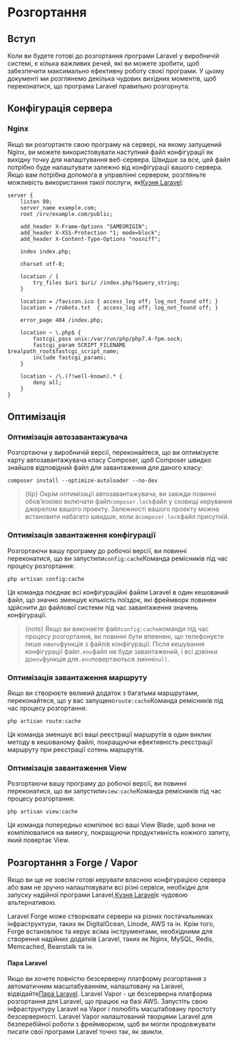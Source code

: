 # Розгортання

[comment]: <> (-   [Вступ]&#40;#introduction&#41;)

[comment]: <> (-   [Конфігурація сервера]&#40;#server-configuration&#41;)

[comment]: <> (    -   [Nginx]&#40;#nginx&#41;)

[comment]: <> (-   [Оптимізація]&#40;#optimization&#41;)

[comment]: <> (    -   [Оптимізація автозавантажувача]&#40;#autoloader-optimization&#41;)

[comment]: <> (    -   [Оптимізація завантаження конфігурації]&#40;#optimizing-configuration-loading&#41;)

[comment]: <> (    -   [Оптимізація завантаження маршруту]&#40;#optimizing-route-loading&#41;)

[comment]: <> (    -   [Оптимізація завантаження View]&#40;#optimizing-view-loading&#41;)

[comment]: <> (-   [Розгортання з Forge / Vapor]&#40;#deploying-with-forge-or-vapor&#41;)

<a name="introduction"></a>

## Вступ

Коли ви будете готові до розгортання програми Laravel у виробничій системі, є кілька важливих речей, які ви можете зробити, щоб забезпечити максимально ефективну роботу своєї програми. У цьому документі ми розглянемо декілька чудових вихідних моментів, щоб переконатися, що програма Laravel правильно розгорнута.

<a name="server-configuration"></a>

## Конфігурація сервера

<a name="nginx"></a>

### Nginx

Якщо ви розгортаєте свою програму на сервері, на якому запущений Nginx, ви можете використовувати наступний файл конфігурації як вихідну точку для налаштування веб-сервера. Швидше за все, цей файл потрібно буде налаштувати залежно від конфігурації вашого сервера. Якщо вам потрібна допомога в управлінні сервером, розгляньте можливість використання такої послуги, як[Кузня Laravel](https://forge.laravel.com):

    server {
        listen 80;
        server_name example.com;
        root /srv/example.com/public;

        add_header X-Frame-Options "SAMEORIGIN";
        add_header X-XSS-Protection "1; mode=block";
        add_header X-Content-Type-Options "nosniff";

        index index.php;

        charset utf-8;

        location / {
            try_files $uri $uri/ /index.php?$query_string;
        }

        location = /favicon.ico { access_log off; log_not_found off; }
        location = /robots.txt  { access_log off; log_not_found off; }

        error_page 404 /index.php;

        location ~ \.php$ {
            fastcgi_pass unix:/var/run/php/php7.4-fpm.sock;
            fastcgi_param SCRIPT_FILENAME $realpath_root$fastcgi_script_name;
            include fastcgi_params;
        }

        location ~ /\.(?!well-known).* {
            deny all;
        }
    }

<a name="optimization"></a>

## Оптимізація

<a name="autoloader-optimization"></a>

### Оптимізація автозавантажувача

Розгортаючи у виробничій версії, переконайтеся, що ви оптимізуєте карту автозавантажувача класу Composer, щоб Composer швидко знайшов відповідний файл для завантаження для даного класу:

    composer install --optimize-autoloader --no-dev

> {tip} Окрім оптимізації автозавантажувача, ви завжди повинні обов’язково включати файл`composer.lock`файл у сховищі керування джерелом вашого проекту. Залежності вашого проекту можна встановити набагато швидше, коли a`composer.lock`файл присутній.

<a name="optimizing-configuration-loading"></a>

### Оптимізація завантаження конфігурації

Розгортаючи вашу програму до робочої версії, ви повинні переконатися, що ви запустили`config:cache`Команда ремісників під час процесу розгортання:

    php artisan config:cache

Ця команда поєднає всі конфігураційні файли Laravel в один кешований файл, що значно зменшує кількість поїздок, які фреймворк повинен здійснити до файлової системи під час завантаження значень конфігурації.

> {note} Якщо ви виконаєте файл`config:cache`команди під час процесу розгортання, ви повинні бути впевнені, що телефонуєте лише на`env`функція з файлів конфігурації. Після кешування конфігурації файл`.env`файл не буде завантажений, і всі дзвінки до`env`функція для`.env`повертаються змінні`null`.

<a name="optimizing-route-loading"></a>

### Оптимізація завантаження маршруту

Якщо ви створюєте великий додаток з багатьма маршрутами, переконайтеся, що у вас запущено`route:cache`Команда ремісників під час процесу розгортання:

    php artisan route:cache

Ця команда зменшує всі ваші реєстрації маршрутів в один виклик методу в кешованому файлі, покращуючи ефективність реєстрації маршруту при реєстрації сотень маршрутів.

<a name="optimizing-view-loading"></a>

### Оптимізація завантаження View

Розгортаючи вашу програму до робочої версії, ви повинні переконатися, що ви запустили`view:cache`Команда ремісників під час процесу розгортання:

    php artisan view:cache

Ця команда попередньо компілює всі ваші View Blade, щоб вони не компілювалися на вимогу, покращуючи продуктивність кожного запиту, який повертає View.

<a name="deploying-with-forge-or-vapor"></a>

## Розгортання з Forge / Vapor

Якщо ви ще не зовсім готові керувати власною конфігурацією сервера або вам не зручно налаштовувати всі різні сервіси, необхідні для запуску надійної програми Laravel,[Кузня Laravel](https://forge.laravel.com)є чудовою альтернативою.

Laravel Forge може створювати сервери на різних постачальниках інфраструктури, таких як DigitalOcean, Linode, AWS та ін. Крім того, Forge встановлює та керує всіма інструментами, необхідними для створення надійних додатків Laravel, таких як Nginx, MySQL, Redis, Memcached, Beanstalk та ін.

<a name="laravel-vapor"></a>

#### Пара Laravel

Якщо ви хочете повністю безсерверну платформу розгортання з автоматичним масштабуванням, налаштовану на Laravel, відвідайте[Пара Laravel](https://vapor.laravel.com). Laravel Vapor - це безсерверна платформа розгортання для Laravel, що працює на базі AWS. Запустіть свою інфраструктуру Laravel на Vapor і полюбіть масштабовану простоту безсерверності. Laravel Vapor налаштований творцями Laravel для безперебійної роботи з фреймворком, щоб ви могли продовжувати писати свої програми Laravel точно так, як звикли.
